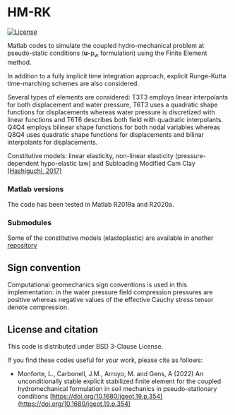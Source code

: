 # HM-RK

 [![License][license-image]][license]
 
 [license-image]: https://img.shields.io/badge/license-BSD-green.svg?style=flat
[license]: https://github.com/lluis-mv/HM-RK/blob/main/LICENSE

Matlab codes to simulate the coupled hydro-mechanical problem at pseudo-static conditions (**u**-p<sub>w</sub> formulation) using the Finite Element method. 

In addition to a fully implicit time integration approach, explicit Runge-Kutta time-marching schemes are also considered.


Several types of elements are considered: T3T3 employs linear interpolants for both displacement and water pressure, T6T3 uses a quadratic shape functions for displacements whereas water pressure is discretized with linear functions and T6T6 describes both field with quadratic interpolants. Q4Q4 employs bilinear shape functions for both nodal variables whereas Q8Q4 uses quadratic shape functions for displacements and bilinar interpolants for displacements. 

Constitutive models: linear elasticity, non-linear elasticity (pressure-dependent hypo-elastic law) and Subloading Modified Cam Clay [(Hashiguchi, 2017)](https://doi.org/10.1007/978-3-319-48821-9)

### Matlab versions

The code has been tested in Matlab R2019a and R2020a.

### Submodules

Some of the constitutive models (elastoplastic) are available in another [repository](https://github.com/lluis-mv/ExplicitStressIntegration)

## Sign convention
Computational geomechanics sign conventions is used in this implementation: in the water pressure field compression pressures are positive whereas negative values of the effective Cauchy stress tensor denote compression.


## License and citation

This code is distributed under BSD 3-Clause License. 


If you find these codes useful for your work, please cite as follows:
- Monforte, L., Carbonell, J.M., Arroyo, M. and Gens, A (2022) An unconditionally stable explicit stabilized finite element for the coupled hydromechanical formulation in soil mechanics in pseudo-stationary conditions [https://doi.org/10.1680/jgeot.19.p.354](https://doi.org/10.1680/jgeot.19.p.354)

